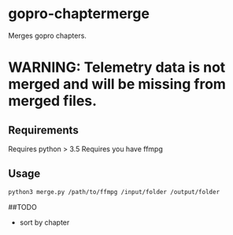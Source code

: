 # gopro-chaptermerge
Merges gopro chapters.

# WARNING: Telemetry data is not merged and will be missing from merged files.

## Requirements

Requires python > 3.5
Requires you have ffmpg

## Usage
```bash
python3 merge.py /path/to/ffmpg /input/folder /output/folder
```

##TODO

- sort by chapter